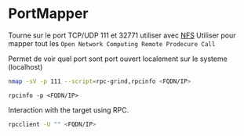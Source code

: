 # PortMapper

Tourne sur le port TCP/UDP 111 et 32771 utiliser avec [NFS](./NFS.md)
Utiliser pour mapper tout les `Open Network Computing Remote Prodecure Call`

Permet de voir quel port sont port ouvert localement sur le systeme (localhost)

```sh
nmap -sV -p 111 --script=rpc-grind,rpcinfo <FQDN/IP>
```


```
rpcinfo -p <FQDN/IP>
```

Interaction with the target using RPC.

```sh
rpcclient -U "" <FQDN/IP>
```

